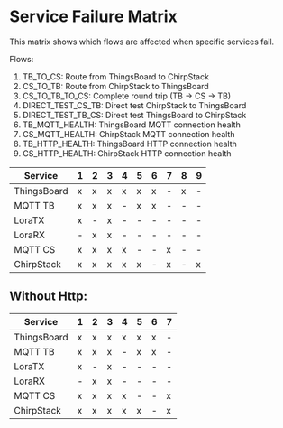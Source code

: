 # Service Failure Matrix

This matrix shows which flows are affected when specific services fail.

Flows:
1. TB_TO_CS: Route from ThingsBoard to ChirpStack
2. CS_TO_TB: Route from ChirpStack to ThingsBoard
3. CS_TO_TB_TO_CS: Complete round trip (TB → CS → TB)
4. DIRECT_TEST_CS_TB: Direct test ChirpStack to ThingsBoard
5. DIRECT_TEST_TB_CS: Direct test ThingsBoard to ChirpStack
6. TB_MQTT_HEALTH: ThingsBoard MQTT connection health
7. CS_MQTT_HEALTH: ChirpStack MQTT connection health
8. TB_HTTP_HEALTH: ThingsBoard HTTP connection health
9. CS_HTTP_HEALTH: ChirpStack HTTP connection health

| Service      | 1 | 2 | 3 | 4 | 5 | 6 | 7 | 8 | 9 |
|--------------|---|---|---|---|---|---|---|---|---|
| ThingsBoard  | x | x | x | x | x | x | - | x | - |
| MQTT TB      | x | x | x | - | x | x | - | - | - |
| LoraTX       | x | - | x | - | - | - | - | - | - |
| LoraRX       | - | x | x | - | - | - | - | - | - |
| MQTT CS      | x | x | x | x | - | - | x | - | - |
| ChirpStack   | x | x | x | x | x | - | x | - | x |

Without Http:
-------------
| Service      | 1 | 2 | 3 | 4 | 5 | 6 | 7 | 
|--------------|---|---|---|---|---|---|---|
| ThingsBoard  | x | x | x | x | x | x | - |
| MQTT TB      | x | x | x | - | x | x | - |
| LoraTX       | x | - | x | - | - | - | - |
| LoraRX       | - | x | x | - | - | - | - |
| MQTT CS      | x | x | x | x | - | - | x |
| ChirpStack   | x | x | x | x | x | - | x |
